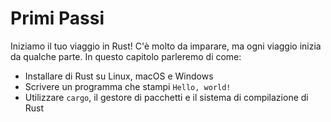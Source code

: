 # Primi Passi

Iniziamo il tuo viaggio in Rust! C'è molto da imparare, ma ogni viaggio inizia da qualche parte. In questo capitolo parleremo di come:

- Installare di Rust su Linux, macOS e Windows
- Scrivere un programma che stampi `Hello, world!`
- Utilizzare `cargo`, il gestore di pacchetti e il sistema di compilazione di Rust
